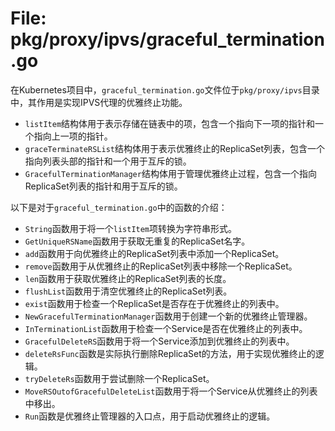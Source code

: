 # File: pkg/proxy/ipvs/graceful_termination.go

在Kubernetes项目中，`graceful_termination.go`文件位于`pkg/proxy/ipvs`目录中，其作用是实现IPVS代理的优雅终止功能。

- `listItem`结构体用于表示存储在链表中的项，包含一个指向下一项的指针和一个指向上一项的指针。
- `graceTerminateRSList`结构体用于表示优雅终止的ReplicaSet列表，包含一个指向列表头部的指针和一个用于互斥的锁。
- `GracefulTerminationManager`结构体用于管理优雅终止过程，包含一个指向ReplicaSet列表的指针和用于互斥的锁。

以下是对于`graceful_termination.go`中的函数的介绍：
- `String`函数用于将一个`listItem`项转换为字符串形式。
- `GetUniqueRSName`函数用于获取无重复的ReplicaSet名字。
- `add`函数用于向优雅终止的ReplicaSet列表中添加一个ReplicaSet。
- `remove`函数用于从优雅终止的ReplicaSet列表中移除一个ReplicaSet。
- `len`函数用于获取优雅终止的ReplicaSet列表的长度。
- `flushList`函数用于清空优雅终止的ReplicaSet列表。
- `exist`函数用于检查一个ReplicaSet是否存在于优雅终止的列表中。
- `NewGracefulTerminationManager`函数用于创建一个新的优雅终止管理器。
- `InTerminationList`函数用于检查一个Service是否在优雅终止的列表中。
- `GracefulDeleteRS`函数用于将一个Service添加到优雅终止的列表中。
- `deleteRsFunc`函数是实际执行删除ReplicaSet的方法，用于实现优雅终止的逻辑。
- `tryDeleteRs`函数用于尝试删除一个ReplicaSet。
- `MoveRSOutofGracefulDeleteList`函数用于将一个Service从优雅终止的列表中移出。
- `Run`函数是优雅终止管理器的入口点，用于启动优雅终止的逻辑。

